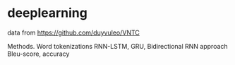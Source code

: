# deeplearning

data from https://github.com/duyvuleo/VNTC

Methods.
Word tokenizations
RNN-LSTM, GRU, Bidirectional RNN approach
Bleu-score, accuracy
